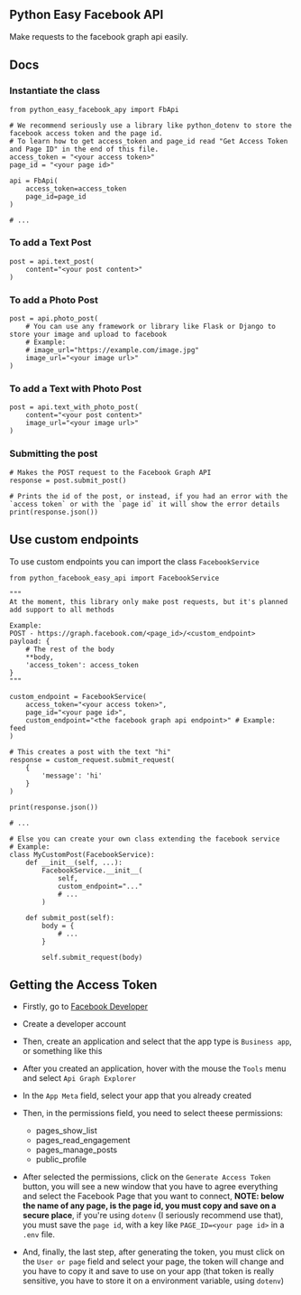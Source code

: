 ## Python Easy Facebook API

Make requests to the facebook graph api easily.

## Docs

### Instantiate the class
```
from python_easy_facebook_apy import FbApi

# We recommend seriously use a library like python_dotenv to store the facebook access token and the page id.
# To learn how to get access_token and page_id read "Get Access Token and Page ID" in the end of this file.
access_token = "<your access token>"
page_id = "<your page id>"

api = FbApi(
    access_token=access_token
    page_id=page_id
)

# ...
```

### To add a Text Post

```
post = api.text_post(
    content="<your post content>"
)
```

### To add a Photo Post

```
post = api.photo_post(
    # You can use any framework or library like Flask or Django to store your image and upload to facebook
    # Example:
    # image_url="https://example.com/image.jpg"
    image_url="<your image url>"
)
```

### To add a Text with Photo Post

```
post = api.text_with_photo_post(
    content="<your post content>"
    image_url="<your image url>"
)
```

### Submitting the post
```
# Makes the POST request to the Facebook Graph API
response = post.submit_post()

# Prints the id of the post, or instead, if you had an error with the `access token` or with the `page id` it will show the error details
print(response.json())
```

## Use custom endpoints

To use custom endpoints you can import the class `FacebookService`

```
from python_facebook_easy_api import FacebookService

"""
At the moment, this library only make post requests, but it's planned add support to all methods

Example:
POST - https://graph.facebook.com/<page_id>/<custom_endpoint>
payload: {
    # The rest of the body
    **body,
    'access_token': access_token
}
"""

custom_endpoint = FacebookService(
    access_token="<your access token>",
    page_id="<your page id>",
    custom_endpoint="<the facebook graph api endpoint>" # Example: feed
)

# This creates a post with the text "hi"
response = custom_request.submit_request(
    {
        'message': 'hi'
    }
)

print(response.json())
```

```
# ...

# Else you can create your own class extending the facebook service
# Example:
class MyCustomPost(FacebookService):
    def __init__(self, ...):
        FacebookService.__init__(
            self,
            custom_endpoint="..."
            # ...
        )

    def submit_post(self):
        body = {
            # ...
        }

        self.submit_request(body)
```

## Getting the Access Token

- Firstly, go to [Facebook Developer](https://developers.facebook.com/)

- Create a developer account

- Then, create an application and select that the app type is `Business app`, or something like this

- After you created an application, hover with the mouse the `Tools` menu and select `Api Graph Explorer`

- In the `App Meta` field, select your app that you already created

- Then, in the permissions field, you need to select theese permissions:
    - pages_show_list
    - pages_read_engagement
    - pages_manage_posts
    - public_profile

- After selected the permissions, click on the `Generate Access Token` button, you will see a new window that you have to agree everything and select the Facebook Page that you want to connect, **NOTE: below the name of any page, is the page id, you must copy and save on a secure place**, if you're using `dotenv` (I seriously recommend use that), you must save the `page id`, with a key like `PAGE_ID=<your page id>` in a `.env` file.

- And, finally, the last step, after generating the token, you must click on the `User or page` field and select your page, the token will change and you have to copy it and save to use on your app (that token is really sensitive, you have to store it on a environment variable, using `dotenv`)
